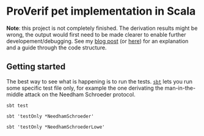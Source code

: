 # ProVerif pet implementation in Scala

**Note**: this project is not completely finished. 
The derivation results might be wrong, the output would first need to be made clearer to enable further developement/debugging. 
See my [blog post](https://ango.dev/blog/proto-verif/) (or [here](./README_blog.adoc)) for an explanation and a guide through the code structure.

## Getting started

The best way to see what is happening is to run the tests.
[`sbt`](https://www.scala-sbt.org/) lets you run some specific test file only, for example the one derivating the man-in-the-middle attack on the Needham Schroeder protocol.

`sbt test`

`sbt 'testOnly *NeedhamSchroeder'`

`sbt 'testOnly *NeedhamSchroederLowe'`
